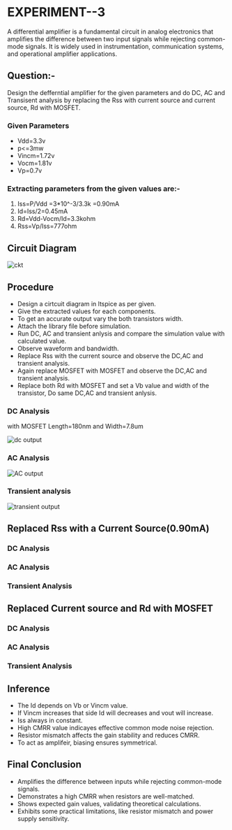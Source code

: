 # EXPERIMENT--3

A differential amplifier is a fundamental circuit in analog electronics that amplifies the difference between two input signals while rejecting common-mode signals. It is widely used in instrumentation, communication systems, and operational amplifier applications.
## Question:- 
Design the defferntial amplifier for the given parameters and do DC, AC and Transisent analysis by replacing the Rss with current source and current source, Rd with MOSFET.
### Given Parameters
* Vdd=3.3v
* p<=3mw
* Vincm=1.72v
* Vocm=1.81v
* Vp=0.7v

### Extracting parameters from the given values are:-
1. Iss=P/Vdd
=3*10^-3/3.3k
=0.90mA
2. Id=Iss/2=0.45mA
3. Rd=Vdd-Vocm/Id=3.3kohm
4. Rss=Vp/Iss=777ohm
## Circuit Diagram

![ckt](https://github.com/user-attachments/assets/c7315d6c-fc71-474a-ba49-8541ccccb0ee)

## Procedure
* Design a cirtcuit diagram in ltspice as per given.
* Give the extracted values for each components.
* To get an accurate output vary the both transistors width.
* Attach the library file before simulation.
* Run DC, AC and transient anlysis and compare the simulation value with calculated value.
* Observe waveform and bandwidth.
* Replace Rss with the current source and observe the DC,AC and transient analysis.
* Again replace MOSFET with MOSFET and observe the DC,AC and transient analysis.
* Replace both Rd with MOSFET and set a Vb value and width of the transistor, Do same DC,AC and transient anlysis.

### DC Analysis
with MOSFET Length=180nm and Width=7.8um

![dc output](https://github.com/user-attachments/assets/e70dbc15-245d-4f99-a311-49f103d2bb5b)

### AC Analysis

![AC output](https://github.com/user-attachments/assets/2504d1db-f47c-4997-8ec1-ccd072471917)

### Transient analysis

![transient output](https://github.com/user-attachments/assets/a2e796a2-f1fb-443f-9aa5-924ab7f3792a)

## Replaced Rss with a Current Source(0.90mA)

### DC Analysis


### AC Analysis


### Transient Analysis



## Replaced Current source and Rd with MOSFET 

### DC Analysis



### AC Analysis



### Transient Analysis


## Inference 
* The Id depends on Vb or Vincm value.
* If Vincm increases that side Id will decreases and vout will increase.
* Iss always in constant.
* High CMRR value indicayes effective common mode noise rejection.
* Resistor mismatch affects the gain stability and reduces CMRR.
* To act as amplifeir, biasing ensures symmetrical.

## Final Conclusion
* Amplifies the difference between inputs while rejecting common-mode signals.
* Demonstrates a high CMRR when resistors are well-matched.
* Shows expected gain values, validating theoretical calculations.
* Exhibits some practical limitations, like resistor mismatch and power supply sensitivity.
